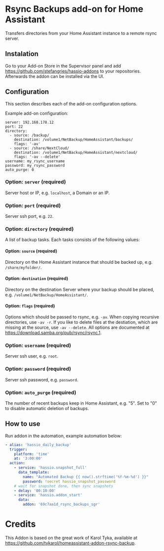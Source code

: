 # Rsync Backups add-on for Home Assistant

Transfers directories from your Home Assistant instance to a remote rsync server.

## Instalation

Go to your Add-on Store in the Supervisor panel and add https://github.com/stefangries/hassio-addons to your repositories.
Afterwards the addon can be installed via the UI.

## Configuration

This section describes each of the add-on configuration options.

Example add-on configuration:

```
server: 192.168.178.12
port: 22
directory:
  - source: /backup/
    destination: /volume1/NetBackup/HomeAssistant/backups/
    flags: '-av'
  - source: /share/NextCloud/
    destination: /volume1/NetBackup/HomeAssistant/nextcloud/
    flags: '-av --delete'
username: my_rsync_username
password: my_rsync_password
auto_purge: 0
```

### Option: `server` (required)

Server host or IP, e.g. `localhost`, a Domain or an IP.

### Option: `port` (required)

Server ssh port, e.g. `22`.

### Option: `directory` (required)

A list of backup tasks. Each tasks consists of the following values:

#### Option: `source` (required)
Directory on the Home Assistant instance that should be backed up, e.g. `/share/myfolder/`.

#### Option: `destination` (required)
Directory on the destination Server where your backup should be placed, e.g. `/volume1/NetBackup/HomeAssistant/`.

#### Option: `flags` (required)
Options which should be passed to rsync, e.g. `-av`. When copying recursive directories, use `-av -r`. If you like to delete files at the destiation, which are missing at the source, use `-av --delete`.
All options are documented at https://download.samba.org/pub/rsync/rsync.1.

### Option: `username` (required)

Server ssh user, e.g. `root`.

### Option: `password` (required)

Server ssh password, e.g. `password`.

### Option: `auto_purge` (required)

The number of recent backups keep in Home Assistant, e.g. "5". Set to "0" to disable automatic deletion of backups.

## How to use

Run addon in the automation, example automation below:

```yaml
- alias: 'hassio_daily_backup'
  trigger:
    platform: 'time'
    at: '3:00:00'
  action:
    - service: 'hassio.snapshot_full'
      data_template:
        name: "Automated Backup {{ now().strftime('%Y-%m-%d') }}"
        password: !secret hassio_snapshot_password
    # wait for snapshot done, then sync snapshots
    - delay: '00:10:00'
    - service: 'hassio.addon_start'
      data:
        addon: '69c7aa1d_rsync_backups_sgr'
```

# Credits

This Addon is based on the great work of Karol Tyka, available at https://github.com/tykarol/homeassistant-addon-rsync-backup.
